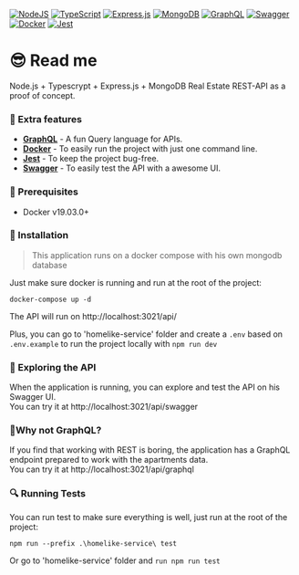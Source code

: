 [![NodeJS](https://img.shields.io/badge/node.js-6DA55F?style=for-the-badge&logo=node.js&logoColor=white)](https://nodejs.dev/)
[![TypeScript](https://img.shields.io/badge/typescript-%23007ACC.svg?style=for-the-badge&logo=typescript&logoColor=white)](https://www.typescriptlang.org/)
[![Express.js](https://img.shields.io/badge/express.js-%23404d59.svg?style=for-the-badge&logo=express&logoColor=%2361DAFB)](https://expressjs.com/)
[![MongoDB](https://img.shields.io/badge/MongoDB-%234ea94b.svg?style=for-the-badge&logo=mongodb&logoColor=white)](https://www.mongodb.com/)
[![GraphQL](https://img.shields.io/badge/-GraphQL-E10098?style=for-the-badge&logo=graphql&logoColor=white)](https://graphql.org/)
[![Swagger](https://img.shields.io/badge/-Swagger-%23Clojure?style=for-the-badge&logo=swagger&logoColor=white)](https://swagger.io/)
[![Docker](https://img.shields.io/badge/docker-%230db7ed.svg?style=for-the-badge&logo=docker&logoColor=white)](https://docs.docker.com/get-started/overview/)
[![Jest](https://img.shields.io/badge/-jest-%23C21325?style=for-the-badge&logo=jest&logoColor=white)](https://jestjs.io/)

# 😎 Read me

Node.js + Typescrypt + Express.js + MongoDB Real Estate REST-API as a proof of concept.

### 🌟 Extra features

- **[GraphQL](https://swagger.io/)** - A fun Query language for APIs.
- **[Docker](https://docs.docker.com/get-started/overview/)** - To easily run the project with just one command line.
- **[Jest](https://jestjs.io/)** - To keep the project bug-free.
- **[Swagger](https://swagger.io/)** - To easily test the API with a awesome UI.

### 🎯 Prerequisites

- Docker v19.03.0+

### 🚀 Installation

> This application runs on a docker compose with his own mongodb database

Just make sure docker is running and run at the root of the project:

`docker-compose up -d`

The API will run on http://localhost:3021/api/

Plus, you can go to 'homelike-service' folder and create a `.env` based on `.env.example` to run  the project locally with `npm run dev`

### 📖 Exploring the API

When the application is running, you can explore and test the API on his Swagger UI.<br/>
You can try it at http://localhost:3021/api/swagger

### 🤔Why not GraphQL?

If you find that working with REST is boring, the application has a GraphQL endpoint prepared to work with the apartments data.<br/>
You can try it at http://localhost:3021/api/graphql

### 🔍 Running Tests

You can run test to make sure everything is well, just run at the root of the project:

`npm run --prefix .\homelike-service\ test`

Or go to 'homelike-service' folder and `run npm run test`
